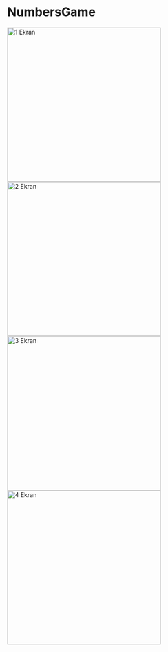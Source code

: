 # NumbersGame

<img width="357" alt="1  Ekran" src="https://github.com/enesgumus/NumbersGame/assets/80697341/6dd34d8c-77de-489c-a55d-3fb810c5358c">

<img width="357" alt="2  Ekran" src="https://github.com/enesgumus/NumbersGame/assets/80697341/e0d55e57-d457-4dfb-857e-c83dfc55ff0b">

<img width="357" alt="3  Ekran" src="https://github.com/enesgumus/NumbersGame/assets/80697341/c7761e7c-2e43-4c24-aa85-931f7b51bf08">

<img width="357" alt="4  Ekran" src="https://github.com/enesgumus/NumbersGame/assets/80697341/2d8c6b9c-4c75-4e6a-ab94-9456eba8591a">


